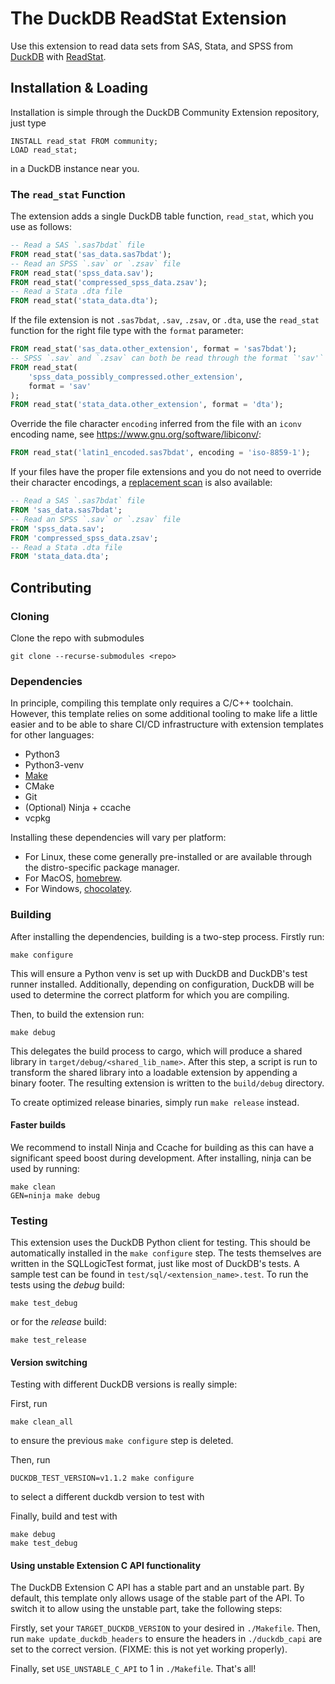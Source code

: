 # The DuckDB ReadStat Extension

Use this extension to read data sets from SAS, Stata, and SPSS from [DuckDB](<https://duckdb.org/>) with [ReadStat](<https://github.com/WizardMac/ReadStat?tab=readme-ov-file#readstat-read-and-write-data-sets-from-sas-stata-and-spss>).

## Installation & Loading

Installation is simple through the DuckDB Community Extension repository, just type

```
INSTALL read_stat FROM community;
LOAD read_stat;
```

in a DuckDB instance near you.

### The `read_stat` Function
The extension adds a single DuckDB table function, `read_stat`, which you use as follows:

```SQL
-- Read a SAS `.sas7bdat` file
FROM read_stat('sas_data.sas7bdat');
-- Read an SPSS `.sav` or `.zsav` file
FROM read_stat('spss_data.sav');
FROM read_stat('compressed_spss_data.zsav');
-- Read a Stata .dta file
FROM read_stat('stata_data.dta');
```

If the file extension is not `.sas7bdat`, `.sav`, `.zsav`, or `.dta`,
use the `read_stat` function for the right file type with the `format` parameter:

```SQL
FROM read_stat('sas_data.other_extension', format = 'sas7bdat');
-- SPSS `.sav` and `.zsav` can both be read through the format `'sav'`
FROM read_stat(
    'spss_data_possibly_compressed.other_extension',
    format = 'sav'
);
FROM read_stat('stata_data.other_extension', format = 'dta');
```

Override the file character `encoding` inferred from the file with an `iconv` encoding name, see <https://www.gnu.org/software/libiconv/>:

```SQL
FROM read_stat('latin1_encoded.sas7bdat', encoding = 'iso-8859-1');
```

If your files have the proper file extensions and you do not need to override their character encodings, a [replacement scan](<https://duckdb.org/docs/stable/guides/glossary.html#replacement-scan>) is also available:

```SQL
-- Read a SAS `.sas7bdat` file
FROM 'sas_data.sas7bdat';
-- Read an SPSS `.sav` or `.zsav` file
FROM 'spss_data.sav';
FROM 'compressed_spss_data.zsav';
-- Read a Stata .dta file
FROM 'stata_data.dta';
```

## Contributing

### Cloning
Clone the repo with submodules

```shell
git clone --recurse-submodules <repo>
```

### Dependencies

In principle, compiling this template only requires a C/C++ toolchain. However, this template relies on some additional
tooling to make life a little easier and to be able to share CI/CD infrastructure with extension templates for other languages:

- Python3
- Python3-venv
- [Make](https://www.gnu.org/software/make)
- CMake
- Git
- (Optional) Ninja + ccache
- vcpkg

Installing these dependencies will vary per platform:
- For Linux, these come generally pre-installed or are available through the distro-specific package manager.
- For MacOS, [homebrew](https://formulae.brew.sh/).
- For Windows, [chocolatey](https://community.chocolatey.org/).

### Building
After installing the dependencies, building is a two-step process. Firstly run:
```shell
make configure
```
This will ensure a Python venv is set up with DuckDB and DuckDB's test runner installed. Additionally, depending on configuration,
DuckDB will be used to determine the correct platform for which you are compiling.

Then, to build the extension run:
```shell
make debug
```
This delegates the build process to cargo, which will produce a shared library in `target/debug/<shared_lib_name>`. After this step, 
a script is run to transform the shared library into a loadable extension by appending a binary footer. The resulting extension is written
to the `build/debug` directory.

To create optimized release binaries, simply run `make release` instead.

#### Faster builds
We recommend to install Ninja and Ccache for building as this can have a significant speed boost during development. After installing, ninja can be used 
by running:
```shell
make clean
GEN=ninja make debug
```

### Testing
This extension uses the DuckDB Python client for testing. This should be automatically installed in the `make configure` step.
The tests themselves are written in the SQLLogicTest format, just like most of DuckDB's tests. A sample test can be found in
`test/sql/<extension_name>.test`. To run the tests using the *debug* build:

```shell
make test_debug
```

or for the *release* build:
```shell
make test_release
```

#### Version switching
Testing with different DuckDB versions is really simple:

First, run 
```shell
make clean_all
```
to ensure the previous `make configure` step is deleted.

Then, run

```shell
DUCKDB_TEST_VERSION=v1.1.2 make configure
```
to select a different duckdb version to test with

Finally, build and test with

```shell
make debug
make test_debug
```

#### Using unstable Extension C API functionality

The DuckDB Extension C API has a stable part and an unstable part. By default, this template only allows usage of the stable
part of the API. To switch it to allow using the unstable part, take the following steps:

Firstly, set your `TARGET_DUCKDB_VERSION` to your desired in `./Makefile`. Then, run `make update_duckdb_headers` to ensure 
the headers in `./duckdb_capi` are set to the correct version. (FIXME: this is not yet working properly). 

Finally, set `USE_UNSTABLE_C_API` to 1 in `./Makefile`. That's all!